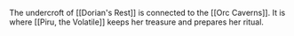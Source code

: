 The undercroft of [[Dorian's Rest]] is connected to the [[Orc Caverns]]. It is where [[Piru, the Volatile]] keeps her treasure and prepares her ritual. 

